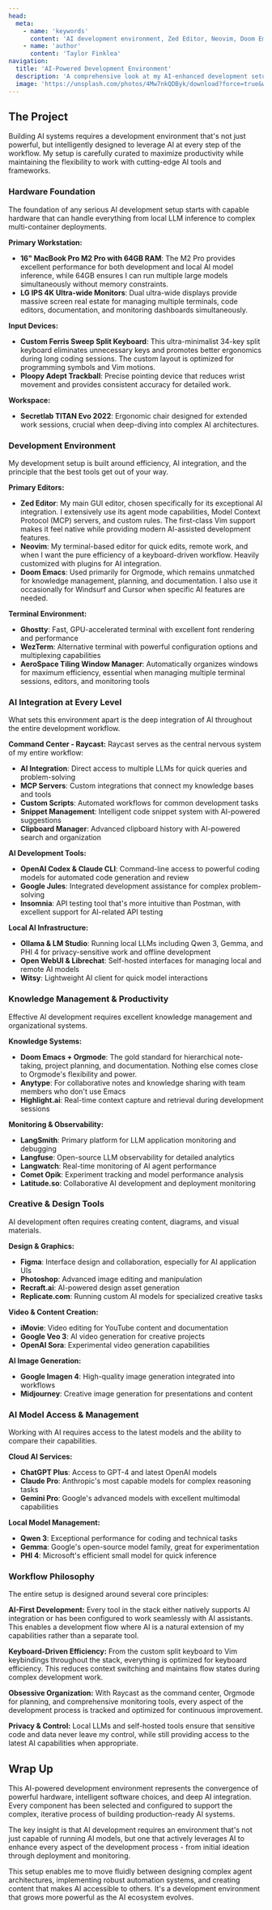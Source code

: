 ```yaml
---
head:
  meta:
    - name: 'keywords'
      content: 'AI development environment, Zed Editor, Neovim, Doom Emacs, Raycast, local LLMs, development tools, productivity, macOS setup'
    - name: 'author'
      content: 'Taylor Finklea'
navigation:
  title: 'AI-Powered Development Environment'
  description: 'A comprehensive look at my AI-enhanced development setup, from hardware to software, designed for maximum productivity in building intelligent systems.'
  image: 'https://unsplash.com/photos/4Mw7nkQDByk/download?force=true&w=1920'
---
```


## The Project
Building AI systems requires a development environment that's not just powerful, but intelligently designed to leverage AI at every step of the workflow. My setup is carefully curated to maximize productivity while maintaining the flexibility to work with cutting-edge AI tools and frameworks.

### Hardware Foundation
The foundation of any serious AI development setup starts with capable hardware that can handle everything from local LLM inference to complex multi-container deployments.

**Primary Workstation:**
- **16" MacBook Pro M2 Pro with 64GB RAM**: The M2 Pro provides excellent performance for both development and local AI model inference, while 64GB ensures I can run multiple large models simultaneously without memory constraints.
- **LG IPS 4K Ultra-wide Monitors**: Dual ultra-wide displays provide massive screen real estate for managing multiple terminals, code editors, documentation, and monitoring dashboards simultaneously.

**Input Devices:**
- **Custom Ferris Sweep Split Keyboard**: This ultra-minimalist 34-key split keyboard eliminates unnecessary keys and promotes better ergonomics during long coding sessions. The custom layout is optimized for programming symbols and Vim motions.
- **Ploopy Adept Trackball**: Precise pointing device that reduces wrist movement and provides consistent accuracy for detailed work.

**Workspace:**
- **Secretlab TITAN Evo 2022**: Ergonomic chair designed for extended work sessions, crucial when deep-diving into complex AI architectures.

### Development Environment
My development setup is built around efficiency, AI integration, and the principle that the best tools get out of your way.

**Primary Editors:**
- **Zed Editor**: My main GUI editor, chosen specifically for its exceptional AI integration. I extensively use its agent mode capabilities, Model Context Protocol (MCP) servers, and custom rules. The first-class Vim support makes it feel native while providing modern AI-assisted development features.
- **Neovim**: My terminal-based editor for quick edits, remote work, and when I want the pure efficiency of a keyboard-driven workflow. Heavily customized with plugins for AI integration.
- **Doom Emacs**: Used primarily for Orgmode, which remains unmatched for knowledge management, planning, and documentation. I also use it occasionally for Windsurf and Cursor when specific AI features are needed.

**Terminal Environment:**
- **Ghostty**: Fast, GPU-accelerated terminal with excellent font rendering and performance
- **WezTerm**: Alternative terminal with powerful configuration options and multiplexing capabilities
- **AeroSpace Tiling Window Manager**: Automatically organizes windows for maximum efficiency, essential when managing multiple terminal sessions, editors, and monitoring tools

### AI Integration at Every Level
What sets this environment apart is the deep integration of AI throughout the entire development workflow.

**Command Center - Raycast:**
Raycast serves as the central nervous system of my entire workflow:
- **AI Integration**: Direct access to multiple LLMs for quick queries and problem-solving
- **MCP Servers**: Custom integrations that connect my knowledge bases and tools
- **Custom Scripts**: Automated workflows for common development tasks
- **Snippet Management**: Intelligent code snippet system with AI-powered suggestions
- **Clipboard Manager**: Advanced clipboard history with AI-powered search and organization

**AI Development Tools:**
- **OpenAI Codex & Claude CLI**: Command-line access to powerful coding models for automated code generation and review
- **Google Jules**: Integrated development assistance for complex problem-solving
- **Insomnia**: API testing tool that's more intuitive than Postman, with excellent support for AI-related API testing

**Local AI Infrastructure:**
- **Ollama & LM Studio**: Running local LLMs including Qwen 3, Gemma, and PHI 4 for privacy-sensitive work and offline development
- **Open WebUI & Librechat**: Self-hosted interfaces for managing local and remote AI models
- **Witsy**: Lightweight AI client for quick model interactions

### Knowledge Management & Productivity
Effective AI development requires excellent knowledge management and organizational systems.

**Knowledge Systems:**
- **Doom Emacs + Orgmode**: The gold standard for hierarchical note-taking, project planning, and documentation. Nothing else comes close to Orgmode's flexibility and power.
- **Anytype**: For collaborative notes and knowledge sharing with team members who don't use Emacs
- **Highlight.ai**: Real-time context capture and retrieval during development sessions

**Monitoring & Observability:**
- **LangSmith**: Primary platform for LLM application monitoring and debugging
- **Langfuse**: Open-source LLM observability for detailed analytics
- **Langwatch**: Real-time monitoring of AI agent performance
- **Comet Opik**: Experiment tracking and model performance analysis
- **Latitude.so**: Collaborative AI development and deployment monitoring

### Creative & Design Tools
AI development often requires creating content, diagrams, and visual materials.

**Design & Graphics:**
- **Figma**: Interface design and collaboration, especially for AI application UIs
- **Photoshop**: Advanced image editing and manipulation
- **Recraft.ai**: AI-powered design asset generation
- **Replicate.com**: Running custom AI models for specialized creative tasks

**Video & Content Creation:**
- **iMovie**: Video editing for YouTube content and documentation
- **Google Veo 3**: AI video generation for creative projects
- **OpenAI Sora**: Experimental video generation capabilities

**AI Image Generation:**
- **Google Imagen 4**: High-quality image generation integrated into workflows
- **Midjourney**: Creative image generation for presentations and content

### AI Model Access & Management
Working with AI requires access to the latest models and the ability to compare their capabilities.

**Cloud AI Services:**
- **ChatGPT Plus**: Access to GPT-4 and latest OpenAI models
- **Claude Pro**: Anthropic's most capable models for complex reasoning tasks
- **Gemini Pro**: Google's advanced models with excellent multimodal capabilities

**Local Model Management:**
- **Qwen 3**: Exceptional performance for coding and technical tasks
- **Gemma**: Google's open-source model family, great for experimentation
- **PHI 4**: Microsoft's efficient small model for quick inference

### Workflow Philosophy
The entire setup is designed around several core principles:

**AI-First Development:**
Every tool in the stack either natively supports AI integration or has been configured to work seamlessly with AI assistants. This enables a development flow where AI is a natural extension of my capabilities rather than a separate tool.

**Keyboard-Driven Efficiency:**
From the custom split keyboard to Vim keybindings throughout the stack, everything is optimized for keyboard efficiency. This reduces context switching and maintains flow states during complex development work.

**Obsessive Organization:**
With Raycast as the command center, Orgmode for planning, and comprehensive monitoring tools, every aspect of the development process is tracked and optimized for continuous improvement.

**Privacy & Control:**
Local LLMs and self-hosted tools ensure that sensitive code and data never leave my control, while still providing access to the latest AI capabilities when appropriate.

## Wrap Up
This AI-powered development environment represents the convergence of powerful hardware, intelligent software choices, and deep AI integration. Every component has been selected and configured to support the complex, iterative process of building production-ready AI systems.

The key insight is that AI development requires an environment that's not just capable of running AI models, but one that actively leverages AI to enhance every aspect of the development process - from initial ideation through deployment and monitoring.

This setup enables me to move fluidly between designing complex agent architectures, implementing robust automation systems, and creating content that makes AI accessible to others. It's a development environment that grows more powerful as the AI ecosystem evolves.